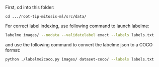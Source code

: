 First, cd into this folder:
```
cd .../root-tip-mitosis-ml/src/data/
```

For correct label indexing, use following command to launch labelme:
```bash
labelme images/ --nodata --validatelabel exact --labels labels.txt
```

and use the following command to convert the labelme json to a COCO format:
```bash
python ./labelme2coco.py images/ dataset-coco/ --labels labels.txt
```
